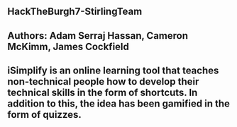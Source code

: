 ## HackTheBurgh7-StirlingTeam

## Authors: Adam Serraj Hassan, Cameron McKimm, James Cockfield

## iSimplify is an online learning tool that teaches non-technical people how to develop their technical skills in the form of shortcuts. In addition to this, the idea has been gamified in the form of quizzes.
